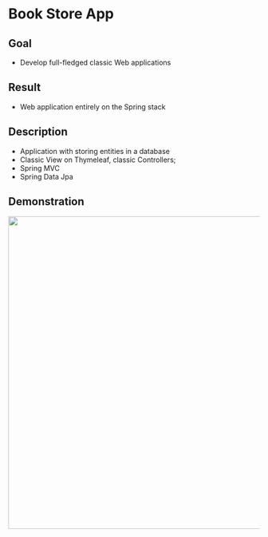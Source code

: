 # Book Store App

## Goal
- Develop full-fledged classic Web applications

## Result
- Web application entirely on the Spring stack

## Description
- Application with storing entities in a database
- Classic View on Thymeleaf, classic Controllers;
- Spring MVC
- Spring Data Jpa

## Demonstration
<a href="https://asciinema.org/a/560087" target="_blank"><img src="https://asciinema.org/a/560087.svg" width="627" /></a>